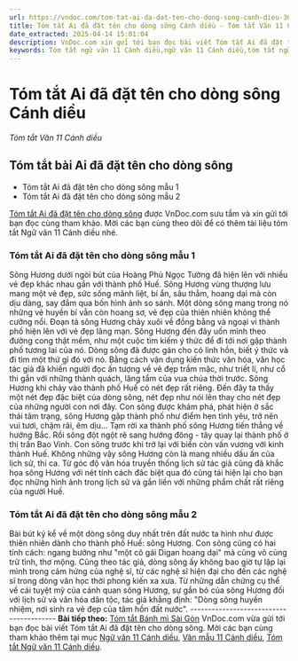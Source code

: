```yaml
---
url: https://vndoc.com/tom-tat-ai-da-dat-ten-cho-dong-song-canh-dieu-306628
title: Tóm tắt Ai đã đặt tên cho dòng sông Cánh diều - Tóm tắt Văn 11 Cánh diều - VnDoc.com
date_extracted: 2025-04-14 15:01:04
description: VnDoc.com xin gửi tới bạn đọc bài viết Tóm tắt Ai đã đặt tên cho dòng sông. Mời các bạn cùng tham khảo để có thêm tài liệu học Văn 11 Cánh diều.
keywords: Tóm tắt ngữ văn 11 Cánh diều,ngữ văn 11 Cánh diều,tóm tắt ngữ văn 11,tóm tắt văn 11,tóm tắt văn 11 Cánh diều,ngữ văn 11,văn 11,văn 11 cánh diều,Tóm tắt Ai đã đặt tên cho dòng sông,Tóm tắt bài Ai đã đặt tên cho dòng sông,Tóm tắt bài bút ký Ai đã đặt tên cho dòng sông,Ai đã đặt tên cho dòng sông,Tóm tắt nội dung chính bài Ai đã đặt tên cho dòng sông
---
```


# Tóm tắt Ai đã đặt tên cho dòng sông Cánh diều
 _Tóm tắt Văn 11 Cánh diều_
## Tóm tắt bài Ai đã đặt tên cho dòng sông
  * Tóm tắt Ai đã đặt tên cho dòng sông mẫu 1
  * Tóm tắt Ai đã đặt tên cho dòng sông mẫu 2

[Tóm tắt Ai đã đặt tên cho dòng sông](<https://vndoc.com/tom-tat-ai-da-dat-ten-cho-dong-song-canh-dieu-306628>) được VnDoc.com sưu tầm và xin gửi tới bạn đọc cùng tham khảo. Mời các bạn cùng theo dõi để có thêm tài liệu tóm tắt Ngữ văn 11 Cánh diều nhé.
### Tóm tắt Ai đã đặt tên cho dòng sông mẫu 1
Sông Hương dưới ngòi bút của Hoàng Phủ Ngọc Tường đã hiện lên với nhiều vẻ đẹp khác nhau gắn với thành phố Huế. Sông Hương vùng thượng lưu mang một vẻ đẹp, sức sống mãnh liệt, bí ẩn, sâu thẳm, hoang dại mà còn dịu dàng, say đắm qua bốn hình ảnh so sánh. Một dòng sông mang trong nó những vẻ huyền bí vẫn còn hoang sơ, vẻ đẹp của thiên nhiên không thể cưỡng nổi. Đoạn tả sông Hương chảy xuôi về đồng bằng và ngoại vi thành phố hiện lên với vẻ đẹp lãng mạn. Sông Hương đến đây uốn mình theo đường cong thật mềm, như một cuộc tìm kiếm ý thức để đi tới nơi gặp thành phố tương lai của nó. Dòng sông đã được gán cho có linh hồn, biết ý thức và đi tìm một thứ gì đó với nó. Bằng cách vận dụng kiến thức văn hóa, văn học tác giả đã khiến người đọc ấn tượng về vẻ đẹp trầm mặc, như triết lí, như cổ thi gắn với những thành quách, lăng tẩm của vua chúa thời trước. Sông Hương khi chảy vào thành phố Huế có nét đẹp rất riêng. Đến đây ta thấy một nét đẹp đặc biệt của dòng sông, nét đẹp như nói lên thay cho nét đẹp của những người con nơi đây. Con sông được khám phá, phát hiện ở sắc thái tâm trạng, sông Hương gặp thành phố như điểm hẹn tình yêu, trở nên vui tươi, chậm rãi, êm dịu… Tạm rời xa thành phố sông Hương tiến thẳng về hướng Bắc. Rồi sông đột ngột rẽ sang hướng đông - tây quay lại thành phố ở thị trấn Bao Vinh. Con sông trước khi trở lại với biển còn vấn vương với kinh thành Huế. Không những vậy sông Hương còn là mang nhiều dấu ấn của lịch sử, thi ca. Từ góc độ văn hóa truyền thống lịch sử tác giả cũng đã khắc họa sông Hương với nét tính cách đăc biệt qua đó cũng tái hiện lại cho bạn đọc những hình ảnh trong lịch sử và gắn liền với những phẩm chất rất riêng của người Huế.
### Tóm tắt Ai đã đặt tên cho dòng sông mẫu 2
Bài bút ký kể về một dòng sông duy nhất trên đất nước ta hình như được thiên nhiên dành cho thành phố Huế: sông Hương. Con sông cũng có hai tính cách: ngang bướng như "một cô gái Digan hoang dại" mà cũng vô cùng trữ tình, thơ mộng. Cũng theo tác giả, dòng sông ấy không bao giờ tự lặp lại mình trong cảm hứng của nghệ sĩ, từ các nghệ sĩ hiện đại cho đến các nghệ sĩ trong dòng văn học thời phong kiến xa xưa. Từ những dẫn chứng cụ thể về cái tuyệt mỹ của cảnh quan sông Hương, sự gắn bó của sông Hương đối với lịch sử và văn hóa dân tộc, tác giả khẳng định: "Dòng sông huyền nhiệm, nơi sinh ra vẻ đẹp của tâm hồn đất nước".
\----------------------------------------
**Bài tiếp theo:** [Tóm tắt Bánh mì Sài Gòn](<https://vndoc.com/tom-tat-banh-mi-sai-gon-306629>)
VnDoc.com vừa gửi tới bạn đọc bài viết Tóm tắt Ai đã đặt tên cho dòng sông. Mời các bạn cùng tham khảo thêm tại mục [Ngữ văn 11 Cánh diều](<https://vndoc.com/ngu-van-11-canh-dieu>), [Văn mẫu 11 Cánh diều](<https://vndoc.com/van-mau-lop-11-canh-dieu>), [Tóm tắt Ngữ văn 11 Cánh diều](<https://vndoc.com/tom-tat-ngu-van-11-canh-dieu>).
